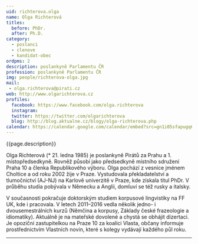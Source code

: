 ```yaml
---
uid: richterova.olga
name: Olga Richterová
titles:
  before: PhDr. 
  after: Ph.D.
category:
  - poslanci
  - clenove
  - kandidat-obec 
ordpms: 2
description: poslankyně Parlamentu ČR
profession: poslankyně Parlamentu ČR
img: people/richterova-olga.jpg
mail:
 - olga.richterova@pirati.cz
web: http://www.olgarichterova.cz
profiles:
  facebook: https://www.facebook.com/olga.richterova
  instagram: 
  twitter: https://twitter.com/olgarichterova
  blog: http://blog.aktualne.cz/blogy/olga-richterova.php
calendar: https://calendar.google.com/calendar/embed?src=gn1i05sfapugq65d6l5jcav8b4%40group.calendar.google.com&ctz=Europe%2FPrague
---
```


{{page.description}}

Olga Richterová (* 21. ledna 1985) je poslankyně Pirátů za Prahu a 1. místopředsedkyně. Rovněž působí jako předsedkyně místního sdružení Praha 10 a členka Republikového výboru. Olga pochází z vesnice jménem Choltice a od roku 2002 žije v Praze. Vystudovala překladatelství a tlumočnictví (AJ-NJ) na Karlově univerzitě v Praze, kde získala titul PhDr. V průběhu studia pobývala v Německu a Anglii, domluví se též rusky a italsky.

V současnosti pokračuje doktorským studiem korpusové lingvistiky na FF UK, kde i pracovala. V letech 2011–2016 vedla několik jedno- i dvousemestrálních kurzů (Němčina a korpusy, Základy české frazeologie a idiomatiky). Aktuálně je na mateřské dovolené a chystá se obhájit dizertaci. Je opoziční zastupitelkou na Praze 10 za koalici Vlasta, občany informuje prostřednictvím Vlastních novin, které s kolegy vydávají každého půl roku.

---

